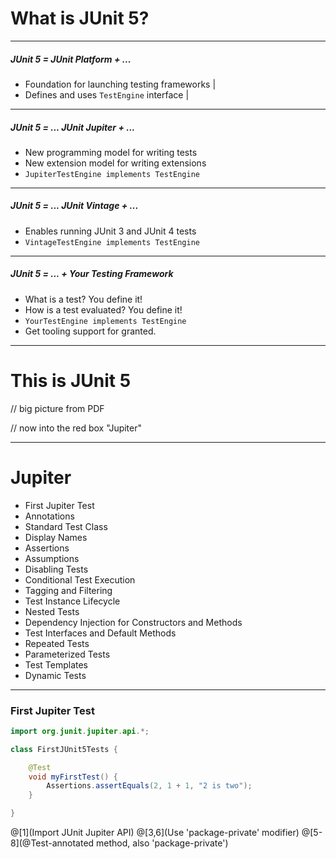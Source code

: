 # What is JUnit 5?

---
 
##### JUnit 5 = JUnit Platform + ...

- Foundation for launching testing frameworks |
- Defines and uses `TestEngine` interface     |

---
 
##### JUnit 5 = ... JUnit Jupiter + ...

- New programming model for writing tests
- New extension model for writing extensions
- `JupiterTestEngine implements TestEngine`

---
 
##### JUnit 5 = ... JUnit Vintage + ...

- Enables running JUnit 3 and JUnit 4 tests
- `VintageTestEngine implements TestEngine`

---

##### JUnit 5 = ... + Your Testing Framework

- What is a test? You define it!
- How is a test evaluated? You define it!
- `YourTestEngine implements TestEngine`
- Get tooling support for granted.

---

# This is JUnit 5

// big picture from PDF

// now into the red box "Jupiter"

---

# Jupiter

- First Jupiter Test
- Annotations
- Standard Test Class
- Display Names
- Assertions
- Assumptions
- Disabling Tests
- Conditional Test Execution
- Tagging and Filtering
- Test Instance Lifecycle
- Nested Tests
- Dependency Injection for Constructors and Methods
- Test Interfaces and Default Methods
- Repeated Tests
- Parameterized Tests
- Test Templates
- Dynamic Tests

---

### First Jupiter Test

```java
import org.junit.jupiter.api.*;

class FirstJUnit5Tests {

    @Test
    void myFirstTest() {
        Assertions.assertEquals(2, 1 + 1, "2 is two");
    }

}
```

@[1](Import JUnit Jupiter API)
@[3,6](Use 'package-private' modifier)
@[5-8](@Test-annotated method, also 'package-private')
